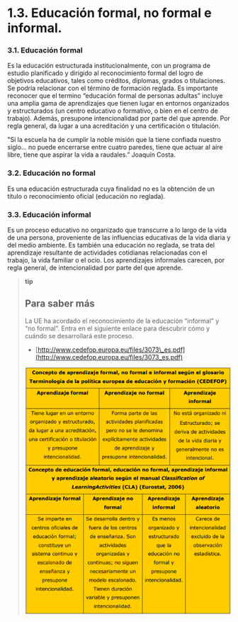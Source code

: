 # 1.3. Educación formal, no formal e informal.

### 3.1. Educación formal

Es la educación estructurada institucionalmente, con un programa de estudio planificado y dirigido al reconocimiento formal del logro de objetivos educativos, tales como créditos, diplomas, grados o titulaciones. Se podría relacionar con el término de formación reglada. Es importante reconocer que el termino “educación formal de personas adultas” incluye una amplia gama de aprendizajes que tienen lugar en entornos organizados y estructurados \(un centro educativo o formativo, o bien en el centro de trabajo\). Además, presupone intencionalidad por parte del que aprende. Por regla general, da lugar a una acreditación y una certificación o titulación.

"Si la escuela ha de cumplir la noble misión que la tiene confiada nuestro siglo... no puede encerrarse entre cuatro paredes, tiene que actuar al aire libre, tiene que aspirar la vida a raudales.” Joaquín Costa.

### 3.2. Educación no formal

Es una educación estructurada cuya finalidad no es la obtención de un título o reconocimiento oficial \(educación no reglada\).

### 3.3. Educación informal

Es un proceso educativo no organizado que transcurre a lo largo de la vida de una persona, proveniente de las influencias educativas de la vida diaria y del medio ambiente. Es también una educación no reglada, se trata del aprendizaje resultante de actividades cotidianas relacionadas con el trabajo, la vida familiar o el ocio. Los aprendizajes informales carecen, por regla general, de intencionalidad por parte del que aprende.

> **tip**
>
> ## Para saber más
>
> La UE ha acordado el reconocimiento de la educación “informal” y “no formal”. Entra en el siguiente enlace para descubrir cómo y cuándo se desarrollará este proceso.
>
> * [http://www.cedefop.europa.eu/files/3073\_es.pdf](http://www.cedefop.europa.eu/files/3073_es.pdf)
>
> ![](img/Selección_409.png)



